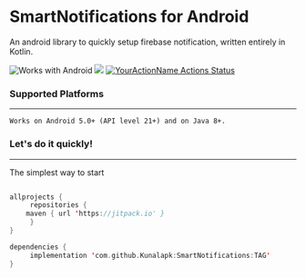 # SmartNotifications for Android
An android library to quickly setup firebase notification, written entirely in Kotlin.

![Works with Android](https://img.shields.io/badge/Works_with-Android-green?style=flat-square)
[![](https://jitpack.io/v/Kunalapk/SmartNotifications.svg)](https://jitpack.io/#Kunalapk/SmartNotifications)
[![YourActionName Actions Status](https://github.com/Kunalapk/SmartNotifications/workflows/Android%20CI/badge.svg)](https://github.com/Kunalapk/SmartNotifications/actions)


### Supported Platforms
-----------------------
```
Works on Android 5.0+ (API level 21+) and on Java 8+.
```

### Let's do it quickly!
---------------------------
The simplest way to start

```kotlin

allprojects {
     repositories {
	maven { url 'https://jitpack.io' }
     }
}

dependencies {
     implementation 'com.github.Kunalapk:SmartNotifications:TAG'
}
```
